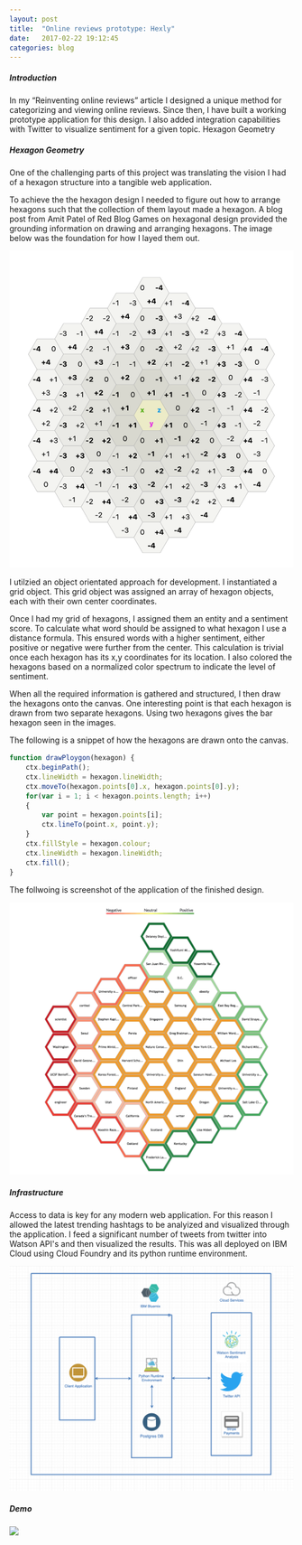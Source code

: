 ```yaml
---
layout: post
title:  "Online reviews prototype: Hexly"
date:   2017-02-22 19:12:45
categories: blog
---
```


##### Introduction

In my “Reinventing online reviews” article I designed a unique method for categorizing and viewing online reviews. Since then, I have built a working prototype application for this design. I also added integration capabilities with Twitter to visualize sentiment for a given topic.
Hexagon Geometry

##### Hexagon Geometry


One of the challenging parts of this project was translating the vision I had of a hexagon structure into a tangible web application.

To achieve the the hexagon design I needed to figure out how to arrange hexagons such that the collection of them layout made a hexagon. A blog post from Amit Patel of Red Blog Games on hexagonal design provided the grounding information on drawing and arranging hexagons. The image below was the foundation for how I layed them out.

<div class="honeycombpic-small">
<img class="honeycomb-pic" src="https://github.com/bawn92/bawn92.github.io/blob/master/assets/img/hexagon-layout.png?raw=true" />
</div>


I utilzied an object orientated approach for development. I instantiated a grid object. This grid object was assigned an array of hexagon objects, each with their own center coordinates.

Once I had my grid of hexagons, I assigned them an entity and a sentiment score. To calculate what word should be assigned to what hexagon I use a distance formula. This ensured words with a higher sentiment, either positive or negative were further from the center. This calculation is trivial once each hexagon has its x,y coordinates for its location. I also colored the hexagons based on a normalized color spectrum to indicate the level of sentiment.

When all the required information is gathered and structured, I then draw the hexagons onto the canvas. One interesting point is that each hexagon is drawn from two separate hexagons. Using two hexagons gives the bar hexagon seen in the images.

The following is a snippet of how the hexagons are drawn onto the canvas.

```javascript
function drawPloygon(hexagon) {
    ctx.beginPath();
    ctx.lineWidth = hexagon.lineWidth;
    ctx.moveTo(hexagon.points[0].x, hexagon.points[0].y);
	for(var i = 1; i < hexagon.points.length; i++)
	{
		var point = hexagon.points[i];
		ctx.lineTo(point.x, point.y);
	}
    ctx.fillStyle = hexagon.colour;
    ctx.lineWidth = hexagon.lineWidth;
    ctx.fill();
}
```

The follwoing is screenshot of the application of the finished design.

<div class="honeycombpic-long">
<img src="https://github.com/bawn92/bawn92.github.io/blob/master/assets/img/hexly-draw.png?raw=true"/>
</div>

##### Infrastructure

Access to data is key for any modern web application. For this reason I allowed the latest trending hashtags to be analyized and visualized through the application. I feed a significant number of tweets from twitter into Watson API's and then visualized the results. This was all deployed on IBM Cloud using Cloud Foundry and its python runtime environment. 

<div class="honeycombpic">
<img src="https://github.com/bawn92/bawn92.github.io/blob/master/assets/img/hexly-infra.png?raw=true" />
</div>

##### Demo

<div class="honeycombpic">
<img src="https://github.com/bawn92/bawn92.github.io/blob/master/assets/img/hexly.gif?raw=true" />
</div>

